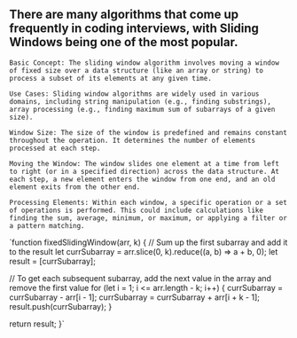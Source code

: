 ## There are many algorithms that come up frequently in coding interviews, with Sliding Windows being one of the most popular.



    Basic Concept: The sliding window algorithm involves moving a window of fixed size over a data structure (like an array or string) to process a subset of its elements at any given time.

    Use Cases: Sliding window algorithms are widely used in various domains, including string manipulation (e.g., finding substrings), array processing (e.g., finding maximum sum of subarrays of a given size). 

    Window Size: The size of the window is predefined and remains constant throughout the operation. It determines the number of elements processed at each step.

    Moving the Window: The window slides one element at a time from left to right (or in a specified direction) across the data structure. At each step, a new element enters the window from one end, and an old element exits from the other end.

    Processing Elements: Within each window, a specific operation or a set of operations is performed. This could include calculations like finding the sum, average, minimum, or maximum, or applying a filter or a pattern matching.

`function fixedSlidingWindow(arr, k) {
  // Sum up the first subarray and add it to the result
  let currSubarray = arr.slice(0, k).reduce((a, b) => a + b, 0);
  let result = [currSubarray];

  // To get each subsequent subarray, add the next value in the array and remove the first value
  for (let i = 1; i <= arr.length - k; i++) {
    currSubarray = currSubarray - arr[i - 1];
    currSubarray = currSubarray + arr[i + k - 1];
    result.push(currSubarray);
  }

  return result;
}`
